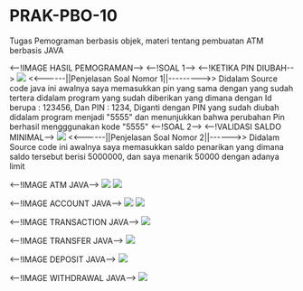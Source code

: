 # PRAK-PBO-10
Tugas Pemograman berbasis objek, materi tentang pembuatan ATM berbasis JAVA

<--!IMAGE HASIL PEMOGRAMAN-->
<--!SOAL 1-->
<--!KETIKA PIN DIUBAH-->
<img src = "![image](https://github.com/user-attachments/assets/462bad6e-ad5d-48ab-9231-34a747e25ed1)" >
<<------||Penjelasan Soal Nomor 1||--------->>
  Didalam Source code java ini awalnya saya memasukkan pin yang sama dengan yang sudah tertera didalam program yang sudah diberikan yang dimana dengan Id berupa : 123456, Dan PIN : 1234, Diganti dengan PIN yang sudah diubah didalam program menjadi "5555" dan menunjukkan bahwa perubahan Pin berhasil mengggunakan kode "5555"
<--!SOAL 2-->
<--!VALIDASI SALDO MINIMAL-->
<img src = "![image](https://github.com/user-attachments/assets/65f21343-76e7-45bf-90a8-516b9ae89691)" >
<<------||Penjelasan Soal Nomor 2||------>>
  Didalam Source code ini awalnya saya memasukkan saldo penarikan yang dimana saldo tersebut berisi 5000000, dan saya menarik 50000 dengan adanya limit


<--!IMAGE ATM JAVA-->
<img src = "![image](https://github.com/user-attachments/assets/39b8d39d-b39d-41a1-a6c8-8c05d67e8e45)">
<img src = "![image](https://github.com/user-attachments/assets/881328ab-b463-4f2f-a871-1617f3a1df1c)">

<--!IMAGE  ACCOUNT JAVA-->
<img src = "![image](https://github.com/user-attachments/assets/1f5bc7c8-36ae-48bd-b4ab-3ead143dc120)">
<img src = "![image](https://github.com/user-attachments/assets/8a3f4107-9f83-48fa-b6e1-9946c34e275f)">

<--!IMAGE TRANSACTION JAVA-->
<img src = "![image](https://github.com/user-attachments/assets/f5f8b1f5-778a-4e70-99b5-5f1705727d95)">

<--!IMAGE TRANSFER JAVA-->
<img src = "![image](https://github.com/user-attachments/assets/4f7cbb8b-c852-441c-8522-27b699dfd6aa)">

<--!IMAGE DEPOSIT JAVA-->
<img src = "![image](https://github.com/user-attachments/assets/eb0eaa2a-c67a-48a8-97ed-45555c9e2a27)">

<--!IMAGE WITHDRAWAL JAVA-->
<img src = "![image](https://github.com/user-attachments/assets/124098d6-8b15-43e1-8b7d-9a491fb7d6e4)">












